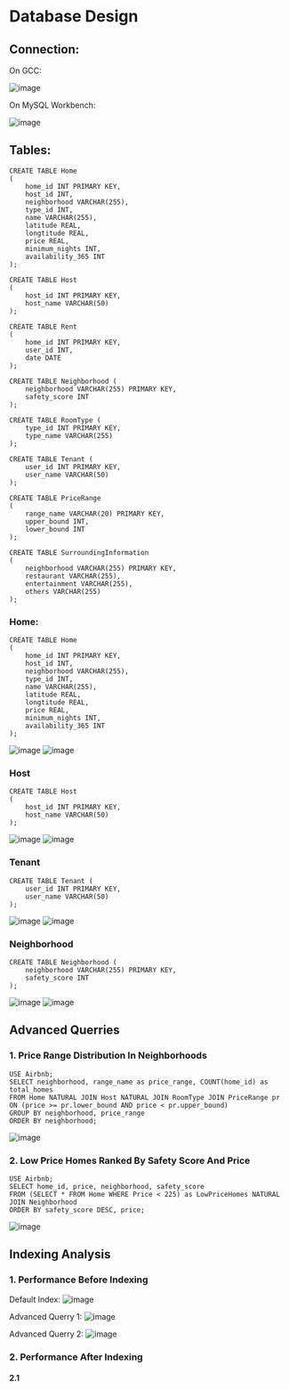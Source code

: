 # Database Design

## Connection:
On GCC:

![image](https://user-images.githubusercontent.com/73111353/178641741-354dad77-f9c1-4329-b5b5-592478090a06.png)

On MySQL Workbench:

![image](https://user-images.githubusercontent.com/73111353/178641334-f82b763b-dade-4f29-a6ca-7e88e0ef1b86.png)


## Tables:
```
CREATE TABLE Home
(
    home_id INT PRIMARY KEY,
    host_id INT,
    neighborhood VARCHAR(255),
    type_id INT,
    name VARCHAR(255),
    latitude REAL,
    longtitude REAL,
    price REAL,
    minimum_nights INT,
    availability_365 INT
);

CREATE TABLE Host
(
    host_id INT PRIMARY KEY,
    host_name VARCHAR(50)
);

CREATE TABLE Rent
(
    home_id INT PRIMARY KEY,
    user_id INT,
    date DATE
);

CREATE TABLE Neighborhood (
    neighborhood VARCHAR(255) PRIMARY KEY,
    safety_score INT
);

CREATE TABLE RoomType (
    type_id INT PRIMARY KEY,
    type_name VARCHAR(255)
);

CREATE TABLE Tenant (
    user_id INT PRIMARY KEY,
    user_name VARCHAR(50)
);

CREATE TABLE PriceRange
(
    range_name VARCHAR(20) PRIMARY KEY,
    upper_bound INT,
    lower_bound INT
);

CREATE TABLE SurroundingInformation
(
    neighborhood VARCHAR(255) PRIMARY KEY,
    restaurant VARCHAR(255),
    entertainment VARCHAR(255),
    others VARCHAR(255)
);
```
### Home:
```
CREATE TABLE Home
(
    home_id INT PRIMARY KEY,
    host_id INT,
    neighborhood VARCHAR(255),
    type_id INT,
    name VARCHAR(255),
    latitude REAL,
    longtitude REAL,
    price REAL,
    minimum_nights INT,
    availability_365 INT
);
```
![image](https://user-images.githubusercontent.com/73111353/178646394-905f0b7b-bba1-4814-98be-101bcf776712.png)
![image](https://user-images.githubusercontent.com/73111353/178646444-4d32a78e-0802-4dea-9c8b-9a28f657bc4b.png)



### Host
```
CREATE TABLE Host
(
    host_id INT PRIMARY KEY,
    host_name VARCHAR(50)
);
```
![image](https://user-images.githubusercontent.com/73111353/178641524-85668384-18c9-402c-929d-6d12d19983b1.png)
![image](https://user-images.githubusercontent.com/73111353/178641285-6f7f61aa-fd9f-45d8-8782-5a7b42d40ad3.png)

### Tenant
```
CREATE TABLE Tenant (
    user_id INT PRIMARY KEY,
    user_name VARCHAR(50)
);
```
![image](https://user-images.githubusercontent.com/73111353/178647668-d9355d9d-a23c-447b-9bf9-4c583dd7ecc8.png)
![image](https://user-images.githubusercontent.com/73111353/178647736-68fed5cf-64b4-464a-acd8-289ea7e6377e.png)

### Neighborhood
```
CREATE TABLE Neighborhood (
    neighborhood VARCHAR(255) PRIMARY KEY,
    safety_score INT
);
```
![image](https://user-images.githubusercontent.com/107632673/178653567-81804f3e-1f3b-4f38-b4a0-041d516a5d71.png)
![image](https://user-images.githubusercontent.com/107632673/178653837-c98a1b6a-d268-4e7d-a387-f870f1766cb0.png)

## Advanced Querries

### 1. Price Range Distribution In Neighborhoods
```
USE Airbnb;
SELECT neighborhood, range_name as price_range, COUNT(home_id) as total_homes
FROM Home NATURAL JOIN Host NATURAL JOIN RoomType JOIN PriceRange pr ON (price >= pr.lower_bound AND price < pr.upper_bound)
GROUP BY neighborhood, price_range
ORDER BY neighborhood;
```
![image](https://user-images.githubusercontent.com/73111353/178781526-a621a218-b312-46ea-9952-d73664da9112.png)

### 2. Low Price Homes Ranked By Safety Score And Price
```
USE Airbnb;
SELECT home_id, price, neighborhood, safety_score
FROM (SELECT * FROM Home WHERE Price < 225) as LowPriceHomes NATURAL JOIN Neighborhood
ORDER BY safety_score DESC, price;
```
![image](https://user-images.githubusercontent.com/73111353/178784667-0eb78521-5f19-4bc6-b446-860547ec86cd.png)

## Indexing Analysis

### 1. Performance Before Indexing

Default Index:
![image](https://user-images.githubusercontent.com/73111353/178797645-41f940e5-a9fa-4c18-b25a-f27b411f47f3.png)

Advanced Querry 1:
![image](https://user-images.githubusercontent.com/73111353/178786372-354b712b-3745-4fd7-878d-e1ac6dc2021c.png)

Advanced Querry 2:
![image](https://user-images.githubusercontent.com/73111353/178798685-a0d1508a-cfe9-4051-ac1c-fb1f7798cd6c.png)


### 2. Performance After Indexing

#### 2.1 



